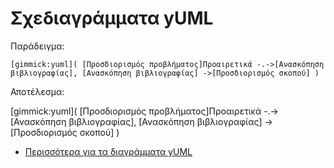 # Σχεδιαγράμματα yUML

Παράδειγμα:
```
[gimmick:yuml]( [Προσδιορισμός προβλήματος]Προαιρετικά -.->[Ανασκόπηση βιβλιογραφίας], [Ανασκόπηση βιβλιογραφίας] ->[Προσδιορισμός σκοπού] )
```
Αποτέλεσμα:

[gimmick:yuml]( [Προσδιορισμός προβλήματος]Προαιρετικά -.->[Ανασκόπηση βιβλιογραφίας], [Ανασκόπηση βιβλιογραφίας] ->[Προσδιορισμός σκοπού] )

* [Περισσότερα για τα διαγράμματα yUML](http://yuml.me/)


